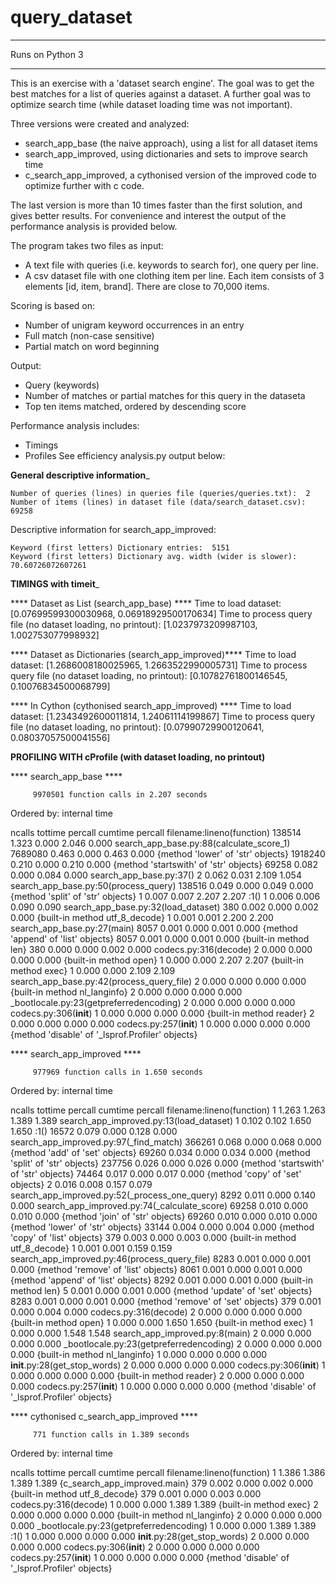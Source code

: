 # query_dataset

*****
Runs on Python 3
*****

This is an exercise with a 'dataset search engine'. The goal was to 
get the best matches for a list of queries against a dataset. A further goal was to 
optimize search time (while dataset loading time was not important). 

Three versions were created and analyzed:
* search_app_base (the naive approach), using a list for all dataset items
* search_app_improved, using dictionaries and sets to improve search time
* c_search_app_improved, a cythonised version of the improved code to optimize further with c code.

The last version is more than 10 times faster than the first solution, and gives better results. 
For convenience and interest the output of the performance analysis is 
provided below. 

The program takes two files as input: 
* A text file with queries (i.e. keywords to search for), one query per line. 
* A csv dataset file with one clothing item per line. Each item 
  consists of 3 elements [id, item, brand]. There are close to 70,000 items. 

Scoring is based on: 
* Number of unigram keyword occurrences in an entry 
* Full match (non-case sensitive) 
* Partial match on word beginning 

Output: 
* Query (keywords) 
* Number of matches or partial matches for this query in the dataseta 
* Top ten items matched, ordered by descending score 

Performance analysis includes: 
* Timings 
* Profiles 
See efficiency analysis.py output below: 

______General descriptive information_______

    Number of queries (lines) in queries file (queries/queries.txt):  2
    Number of items (lines) in dataset file (data/search_dataset.csv):  69258

Descriptive information for search_app_improved: 

    Keyword (first letters) Dictionary entries:  5151
    Keyword (first letters) Dictionary avg. width (wider is slower):  70.60726072607261


________TIMINGS with timeit_________

**** Dataset as List (search_app_base) ****
Time to load dataset: 
[0.07699599300030968, 0.06918929500170634]
Time to process query file (no dataset loading, no printout): 
[1.0237973209987103, 1.002753077998932]


**** Dataset as Dictionaries (search_app_improved)****
Time to load dataset: 
[1.2686008180025965, 1.2663522990005731]
Time to process query file (no dataset loading, no printout): 
[0.10782761800146545, 0.10076834500068799]


**** In Cython (cythonised search_app_improved) ****
Time to load dataset: 
[1.2343492600011814, 1.24061114199867]
Time to process query file (no dataset loading, no printout): 
[0.07990729900120641, 0.08037057500041556]



______PROFILING WITH cProfile (with dataset loading, no printout)______
 
**** search_app_base ****

         9970501 function calls in 2.207 seconds

   Ordered by: internal time

   ncalls  tottime  percall  cumtime  percall filename:lineno(function)
   138514    1.323    0.000    2.046    0.000 search_app_base.py:88(calculate_score_1)
  7689080    0.463    0.000    0.463    0.000 {method 'lower' of 'str' objects}
  1918240    0.210    0.000    0.210    0.000 {method 'startswith' of 'str' objects}
    69258    0.082    0.000    0.084    0.000 search_app_base.py:37(<genexpr>)
        2    0.062    0.031    2.109    1.054 search_app_base.py:50(process_query)
   138516    0.049    0.000    0.049    0.000 {method 'split' of 'str' objects}
        1    0.007    0.007    2.207    2.207 <string>:1(<module>)
        1    0.006    0.006    0.090    0.090 search_app_base.py:32(load_dataset)
      380    0.002    0.000    0.002    0.000 {built-in method utf_8_decode}
        1    0.001    0.001    2.200    2.200 search_app_base.py:27(main)
     8057    0.001    0.000    0.001    0.000 {method 'append' of 'list' objects}
     8057    0.001    0.000    0.001    0.000 {built-in method len}
      380    0.000    0.000    0.002    0.000 codecs.py:316(decode)
        2    0.000    0.000    0.000    0.000 {built-in method open}
        1    0.000    0.000    2.207    2.207 {built-in method exec}
        1    0.000    0.000    2.109    2.109 search_app_base.py:42(process_query_file)
        2    0.000    0.000    0.000    0.000 {built-in method nl_langinfo}
        2    0.000    0.000    0.000    0.000 _bootlocale.py:23(getpreferredencoding)
        2    0.000    0.000    0.000    0.000 codecs.py:306(__init__)
        1    0.000    0.000    0.000    0.000 {built-in method reader}
        2    0.000    0.000    0.000    0.000 codecs.py:257(__init__)
        1    0.000    0.000    0.000    0.000 {method 'disable' of '_lsprof.Profiler' objects}


 
**** search_app_improved ****

         977969 function calls in 1.650 seconds

   Ordered by: internal time

   ncalls  tottime  percall  cumtime  percall filename:lineno(function)
        1    1.263    1.263    1.389    1.389 search_app_improved.py:13(load_dataset)
        1    0.102    0.102    1.650    1.650 <string>:1(<module>)
    16572    0.079    0.000    0.128    0.000 search_app_improved.py:97(_find_match)
   366261    0.068    0.000    0.068    0.000 {method 'add' of 'set' objects}
    69260    0.034    0.000    0.034    0.000 {method 'split' of 'str' objects}
   237756    0.026    0.000    0.026    0.000 {method 'startswith' of 'str' objects}
    74464    0.017    0.000    0.017    0.000 {method 'copy' of 'set' objects}
        2    0.016    0.008    0.157    0.079 search_app_improved.py:52(_process_one_query)
     8292    0.011    0.000    0.140    0.000 search_app_improved.py:74(_calculate_score)
    69258    0.010    0.000    0.010    0.000 {method 'join' of 'str' objects}
    69260    0.010    0.000    0.010    0.000 {method 'lower' of 'str' objects}
    33144    0.004    0.000    0.004    0.000 {method 'copy' of 'list' objects}
      379    0.003    0.000    0.003    0.000 {built-in method utf_8_decode}
        1    0.001    0.001    0.159    0.159 search_app_improved.py:46(process_query_file)
     8283    0.001    0.000    0.001    0.000 {method 'remove' of 'list' objects}
     8061    0.001    0.000    0.001    0.000 {method 'append' of 'list' objects}
     8292    0.001    0.000    0.001    0.000 {built-in method len}
        5    0.001    0.000    0.001    0.000 {method 'update' of 'set' objects}
     8283    0.001    0.000    0.001    0.000 {method 'remove' of 'set' objects}
      379    0.001    0.000    0.004    0.000 codecs.py:316(decode)
        2    0.000    0.000    0.000    0.000 {built-in method open}
        1    0.000    0.000    1.650    1.650 {built-in method exec}
        1    0.000    0.000    1.548    1.548 search_app_improved.py:8(main)
        2    0.000    0.000    0.000    0.000 _bootlocale.py:23(getpreferredencoding)
        2    0.000    0.000    0.000    0.000 {built-in method nl_langinfo}
        1    0.000    0.000    0.000    0.000 __init__.py:28(get_stop_words)
        2    0.000    0.000    0.000    0.000 codecs.py:306(__init__)
        1    0.000    0.000    0.000    0.000 {built-in method reader}
        2    0.000    0.000    0.000    0.000 codecs.py:257(__init__)
        1    0.000    0.000    0.000    0.000 {method 'disable' of '_lsprof.Profiler' objects}


 
**** cythonised c_search_app_improved ****

         771 function calls in 1.389 seconds

   Ordered by: internal time

   ncalls  tottime  percall  cumtime  percall filename:lineno(function)
        1    1.386    1.386    1.389    1.389 {c_search_app_improved.main}
      379    0.002    0.000    0.002    0.000 {built-in method utf_8_decode}
      379    0.001    0.000    0.003    0.000 codecs.py:316(decode)
        1    0.000    0.000    1.389    1.389 {built-in method exec}
        2    0.000    0.000    0.000    0.000 {built-in method nl_langinfo}
        2    0.000    0.000    0.000    0.000 _bootlocale.py:23(getpreferredencoding)
        1    0.000    0.000    1.389    1.389 <string>:1(<module>)
        1    0.000    0.000    0.000    0.000 __init__.py:28(get_stop_words)
        2    0.000    0.000    0.000    0.000 codecs.py:306(__init__)
        2    0.000    0.000    0.000    0.000 codecs.py:257(__init__)
        1    0.000    0.000    0.000    0.000 {method 'disable' of '_lsprof.Profiler' objects}


